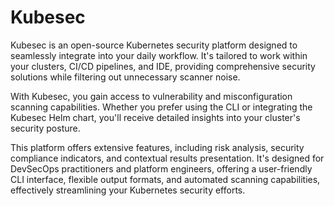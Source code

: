 

# Kubesec


Kubesec is an open-source Kubernetes security platform designed to seamlessly integrate into your daily workflow. It's tailored to work within your clusters, CI/CD pipelines, and IDE, providing comprehensive security solutions while filtering out unnecessary scanner noise.

With Kubesec, you gain access to vulnerability and misconfiguration scanning capabilities. Whether you prefer using the CLI or integrating the Kubesec Helm chart, you'll receive detailed insights into your cluster's security posture.

This platform offers extensive features, including risk analysis, security compliance indicators, and contextual results presentation. It's designed for DevSecOps practitioners and platform engineers, offering a user-friendly CLI interface, flexible output formats, and automated scanning capabilities, effectively streamlining your Kubernetes security efforts.





